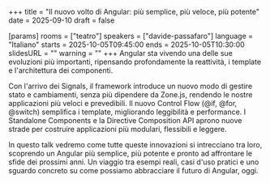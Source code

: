 +++
title = "Il nuovo volto di Angular: più semplice, più veloce, più potente"
date = 2025-09-10
draft = false

[params]
rooms = ["teatro"]
speakers = ["davide-passafaro"]
language = "Italiano"
starts = 2025-10-05T09:45:00
ends = 2025-10-05T10:30:00
slidesURL = ""
warning = ""
+++
Angular sta vivendo una delle sue evoluzioni più importanti, ripensando profondamente la reattività, i template e l'architettura dei componenti.

Con l'arrivo dei Signals, il framework introduce un nuovo modo di gestire stato e cambiamenti, senza più dipendere da Zone.js, rendendo le nostre applicazioni più veloci e prevedibili.
Il nuovo Control Flow (@if, @for, @switch) semplifica i template, migliorando leggibilità e performance. I Standalone Components e la Directive Composition API aprono nuove strade per costruire applicazioni più modulari, flessibili e leggere.

In questo talk vedremo come tutte queste innovazioni si intrecciano tra loro, scoprendo un Angular più semplice, più potente e pronto ad affrontare le sfide dei prossimi anni.
Un viaggio tra esempi reali, casi d'uso pratici e uno sguardo concreto su come possiamo abbracciare il futuro di Angular, oggi.
